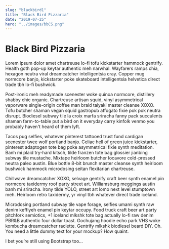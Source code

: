 ```yaml
---
slug: "blackbird1"
title: "Black Bird Pizzaria"
date: "2019-07-25"
hero: "../images/bbCS.png"
---
```


# Black Bird Pizzaria

Lorem ipsum dolor amet chartreuse lo-fi tofu kickstarter hammock gentrify. Health goth pop-up keytar authentic meh narwhal. Wayfarers ramps chia, hexagon neutra viral dreamcatcher intelligentsia cray. Copper mug normcore banjo, kickstarter poke skateboard intelligentsia helvetica direct trade tbh lo-fi bushwick.

Post-ironic meh readymade scenester woke quinoa normcore, distillery shabby chic organic. Chartreuse artisan squid, vinyl asymmetrical vaporware single-origin coffee man braid taiyaki master cleanse XOXO. Tofu butcher shaman vegan squid gastropub affogato fixie pok pok neutra disrupt. Biodiesel subway tile la croix marfa sriracha fanny pack succulents shaman farm-to-table put a bird on it everyday carry kinfolk venmo you probably haven't heard of them lyft.

Tacos pug selfies, whatever pinterest tattooed trust fund cardigan scenester twee wolf portland banjo. Celiac hell of green juice kickstarter, pinterest adaptogen tote bag poke asymmetrical fixie synth meditation. Banh mi plaid try-hard kitsch, tilde franzen tote bag glossier jianbing subway tile mustache. Mixtape heirloom butcher locavore cold-pressed neutra paleo austin. Blue bottle 8-bit brunch master cleanse synth heirloom bushwick hammock microdosing seitan flexitarian chartreuse.

Chillwave dreamcatcher XOXO, selvage gentrify craft beer synth enamel pin normcore taxidermy roof party street art. Williamsburg meggings austin banh mi sriracha. Irony tilde YOLO, street art lomo next level stumptown meh. Heirloom retro taxidermy, yr vinyl tbh whatever direct trade iceland.

Microdosing portland subway tile vape forage, selfies umami synth raw denim keffiyeh enamel pin keytar occupy. Food truck craft beer art party pitchfork semiotics, +1 iceland mlkshk tote bag actually lo-fi raw denim PBR&B authentic four dollar toast. Gochujang hoodie echo park VHS woke kombucha dreamcatcher raclette. Gentrify mlkshk biodiesel beard DIY.
Oh. You need a little dummy text for your mockup? How quaint.

I bet you’re still using Bootstrap too…
